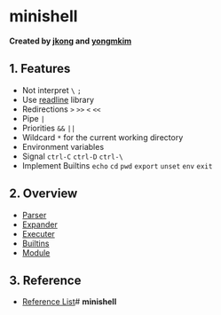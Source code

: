 # **minishell**
**Created by [jkong](https://profile.intra.42.fr/users/jkong) and [yongmkim](https://profile.intra.42.fr/users/yongmkim)**

## 1. Features
* Not interpret `\` `;`
* Use [readline](https://tiswww.case.edu/php/chet/readline/rltop.html) library
* Redirections `>` `>>` `<` `<<`
* Pipe `|`
* Priorities `&&` `||`
* Wildcard `*` for the current working directory
* Environment variables
* Signal `ctrl-C` `ctrl-D` `ctrl-\`
* Implement Builtins `echo` `cd` `pwd` `export` `unset` `env` `exit`

## 2. Overview
* [Parser](https://github.com/42-shell/minishell/wiki/1.-Parser)
* [Expander](https://github.com/42-shell/minishell/wiki/2.-Expander)
* [Executer](https://github.com/42-shell/minishell/wiki/3.-Executer)
* [Builtins](https://github.com/42-shell/minishell/wiki/4.-Builtins)
* [Module](https://github.com/42-shell/minishell/wiki/5.-Module)

## 3. Reference
* [Reference List](https://github.com/42-shell/minishell/wiki/Reference)# **minishell**
